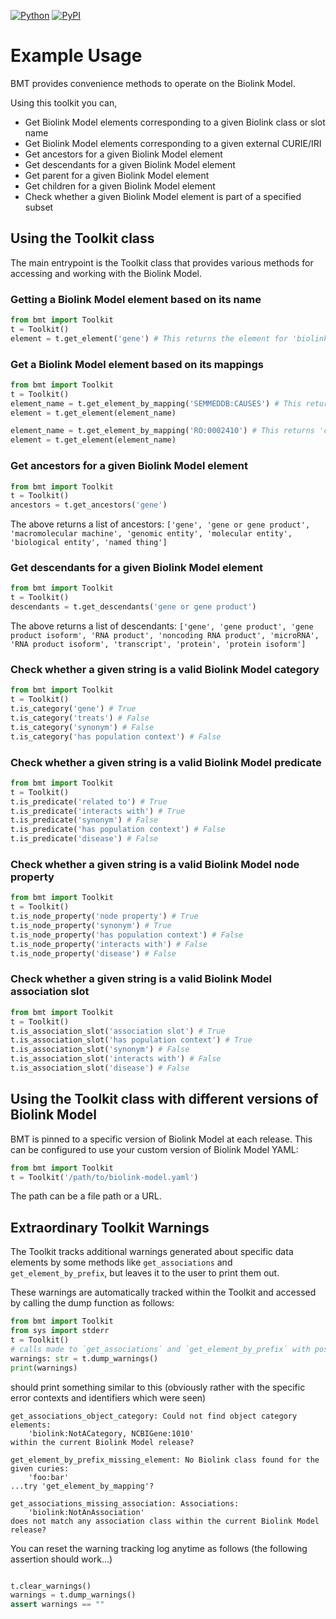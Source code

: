 [![Python](https://img.shields.io/badge/python-3.7+-blue.svg)]()
[![PyPI](https://img.shields.io/pypi/v/bmt)](https://img.shields.io/pypi/v/bmt)

# Example Usage

BMT provides convenience methods to operate on the Biolink Model.

Using this toolkit you can,
- Get Biolink Model elements corresponding to a given Biolink class or slot name
- Get Biolink Model elements corresponding to a given external CURIE/IRI
- Get ancestors for a given Biolink Model element
- Get descendants for a given Biolink Model element
- Get parent for a given Biolink Model element
- Get children for a given Biolink Model element
- Check whether a given Biolink Model element is part of a specified subset


## Using the Toolkit class

The main entrypoint is the Toolkit class that provides various methods for accessing and working with the Biolink Model.

### Getting a Biolink Model element based on its name

```py
from bmt import Toolkit
t = Toolkit()
element = t.get_element('gene') # This returns the element for 'biolink:Gene'
```

### Get a Biolink Model element based on its mappings

```py
from bmt import Toolkit
t = Toolkit()
element_name = t.get_element_by_mapping('SEMMEDDB:CAUSES') # This returns 'causes'
element = t.get_element(element_name)

element_name = t.get_element_by_mapping('RO:0002410') # This returns 'causes'
element = t.get_element(element_name)
```

### Get ancestors for a given Biolink Model element

```py
from bmt import Toolkit
t = Toolkit()
ancestors = t.get_ancestors('gene')
```

The above returns a list of ancestors: `['gene', 'gene or gene product', 'macromolecular machine', 'genomic entity', 'molecular entity', 'biological entity', 'named thing']`

### Get descendants for a given Biolink Model element

```py
from bmt import Toolkit
t = Toolkit()
descendants = t.get_descendants('gene or gene product')
```

The above returns a list of descendants: `['gene', 'gene product', 'gene product isoform', 'RNA product', 'noncoding RNA product', 'microRNA', 'RNA product isoform', 'transcript', 'protein', 'protein isoform']`

### Check whether a given string is a valid Biolink Model category

```py
from bmt import Toolkit
t = Toolkit()
t.is_category('gene') # True
t.is_category('treats') # False
t.is_category('synonym') # False
t.is_category('has population context') # False
```

### Check whether a given string is a valid Biolink Model predicate

```py
from bmt import Toolkit
t = Toolkit()
t.is_predicate('related to') # True
t.is_predicate('interacts with') # True
t.is_predicate('synonym') # False
t.is_predicate('has population context') # False
t.is_predicate('disease') # False
```

### Check whether a given string is a valid Biolink Model node property

```py
from bmt import Toolkit
t = Toolkit()
t.is_node_property('node property') # True
t.is_node_property('synonym') # True
t.is_node_property('has population context') # False
t.is_node_property('interacts with') # False
t.is_node_property('disease') # False
```

### Check whether a given string is a valid Biolink Model association slot

```py
from bmt import Toolkit
t = Toolkit()
t.is_association_slot('association slot') # True
t.is_association_slot('has population context') # True
t.is_association_slot('synonym') # False
t.is_association_slot('interacts with') # False
t.is_association_slot('disease') # False
```


## Using the Toolkit class with different versions of Biolink Model

BMT is pinned to a specific version of Biolink Model at each release. This can be configured to use your custom
version of Biolink Model YAML:

```py
from bmt import Toolkit
t = Toolkit('/path/to/biolink-model.yaml')
```

The path can be a file path or a URL.

## Extraordinary Toolkit Warnings

The Toolkit tracks additional warnings generated about specific data elements by some methods like `get_associations` and `get_element_by_prefix`, but leaves it to the user to print them out.

These warnings are automatically tracked within the Toolkit and accessed by calling the dump function as follows:

```py
from bmt import Toolkit
from sys import stderr
t = Toolkit()
# calls made to `get_associations` and `get_element_by_prefix` with possible invalid elements...
warnings: str = t.dump_warnings() 
print(warnings)
```

should print something similar to this (obviously rather with the specific error contexts and identifiers which were seen)

```
get_associations_object_category: Could not find object category elements:
	'biolink:NotACategory, NCBIGene:1010'
within the current Biolink Model release?

get_element_by_prefix_missing_element: No Biolink class found for the given curies:
	'foo:bar'
...try 'get_element_by_mapping'?

get_associations_missing_association: Associations:
	'biolink:NotAnAssociation'
does not match any association class within the current Biolink Model release?
```

You can reset the warning tracking log anytime as follows (the following assertion should work...)

```py

t.clear_warnings()
warnings = t.dump_warnings() 
assert warnings == ""
```
